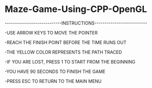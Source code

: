 # Maze-Game-Using-CPP-OpenGL
----------------------------INSTRUCTIONS--------------------------
  
-USE ARROW KEYS TO MOVE THE POINTER

-REACH THE FINISH POINT BEFORE THE TIME RUNS OUT

-THE YELLOW COLOR REPRESENTS THE PATH TRACED

-IF YOU ARE LOST, PRESS 1 TO START FROM THE BEGINNING

-YOU HAVE 90 SECONDS TO FINISH THE GAME

-PRESS ESC TO RETURN TO THE MAIN MENU
